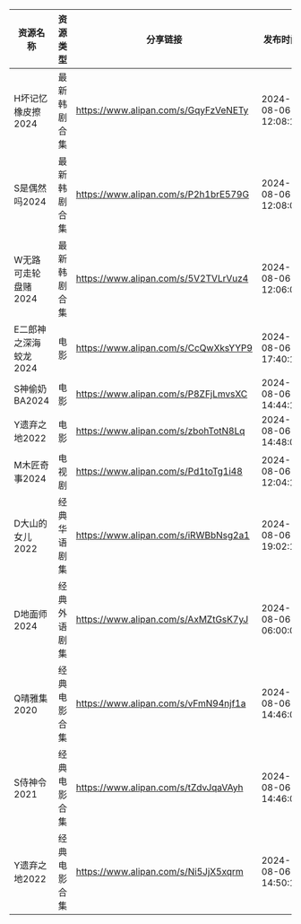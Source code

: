 | 资源名称          | 资源类型   | 分享链接                                 | 发布时间                |
| ------------- | ------ | ------------------------------------ | ------------------- |
| H坏记忆橡皮擦2024   | 最新韩剧合集 | https://www.alipan.com/s/GqyFzVeNETy | 2024-08-06 12:08:10 |
| S是偶然吗2024     | 最新韩剧合集 | https://www.alipan.com/s/P2h1brE579G | 2024-08-06 12:08:09 |
| W无路可走轮盘赌2024  | 最新韩剧合集 | https://www.alipan.com/s/5V2TVLrVuz4 | 2024-08-06 12:06:07 |
| E二郎神之深海蛟龙2024 | 电影     | https://www.alipan.com/s/CcQwXksYYP9 | 2024-08-06 17:40:13 |
| S神偷奶BA2024    | 电影     | https://www.alipan.com/s/P8ZFjLmvsXC | 2024-08-06 14:44:13 |
| Y遗弃之地2022     | 电影     | https://www.alipan.com/s/zbohTotN8Lq | 2024-08-06 14:48:08 |
| M木匠奇事2024     | 电视剧    | https://www.alipan.com/s/Pd1toTg1i48 | 2024-08-06 12:04:13 |
| D大山的女儿2022    | 经典华语剧集 | https://www.alipan.com/s/iRWBbNsg2a1 | 2024-08-06 19:02:13 |
| D地面师2024      | 经典外语剧集 | https://www.alipan.com/s/AxMZtGsK7yJ | 2024-08-06 06:00:09 |
| Q晴雅集2020      | 经典电影合集 | https://www.alipan.com/s/vFmN94njf1a | 2024-08-06 14:46:09 |
| S侍神令2021      | 经典电影合集 | https://www.alipan.com/s/tZdvJqaVAyh | 2024-08-06 14:46:08 |
| Y遗弃之地2022     | 经典电影合集 | https://www.alipan.com/s/Ni5JjX5xqrm | 2024-08-06 14:50:18 |
